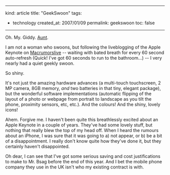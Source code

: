 -----
kind: article
title: "GeekSwoon"
tags:
- technology
created_at: 2007/01/09
permalink: geekswoon
toc: false
-----

<p>Oh. My. Giddy. <a href="http://www.apple.com/iphone/">Aunt</a>.</p>

<p>I am not a woman who swoons, but following the liveblogging of the Apple Keynote on <a href="http://www.macrumorslive.com/">Macrumorslive</a> -- waiting with bated breath for every 60 second auto-refresh (Quick! I've got 60 seconds to run to the bathroom...) -- I very nearly had a quiet geekly swoon.</p>

<p>So shiny.</p>

<p>It's not just the amazing hardware advances (a multi-touch touchscreen, 2 MP camera, 8GB memory, <em>and</em> two batteries in that tiny, elegant package), but the wonderful software implementations (automatic flipping of the layout of a photo or webpage from portrait to landscape as you tilt the phone, proximity sensors, etc, etc.). And the colours! And the shiny, lovely icons!</p>

<p>Ahem. Forgive me. I haven't been quite this breathlessly excited about an Apple Keynote in a couple of years. They've had some lovely stuff, but nothing that really blew the top of my head off. When I heard the rumours about an iPhone, I was sure that it was going to a) not appear, or b) be a bit of a disappointment. I really don't know quite how they've done it, but they certainly haven't disappointed.</p>

<p>Oh dear, I can see that I've got some serious saving and cost justifications to make to Mr. Bsag before the end of this year. And I bet the mobile phone company they use in the UK isn't who my existing contract is with.</p>




